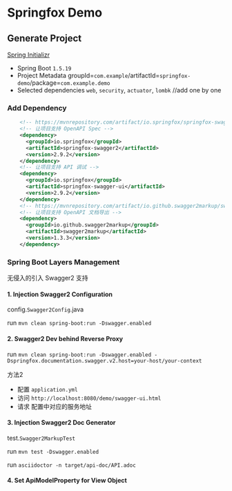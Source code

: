 # Springfox Demo

## Generate Project

[Spring Initializr](https://start.spring.io/)

- Spring Boot `1.5.19`
- Project Metadata groupId=`com.example`/artifactId=`springfox-demo`/package=`com.example.demo`
- Selected dependencies `web`, `security`, `actuator`, `lombk` //add one by one

### Add Dependency

```xml
    <!-- https://mvnrepository.com/artifact/io.springfox/springfox-swagger2 -->
    <!-- 让项目支持 OpenAPI Spec -->
    <dependency>
      <groupId>io.springfox</groupId>
      <artifactId>springfox-swagger2</artifactId>
      <version>2.9.2</version>
    </dependency>
    <!-- 让项目支持 API 调试 -->
    <dependency>
      <groupId>io.springfox</groupId>
      <artifactId>springfox-swagger-ui</artifactId>
      <version>2.9.2</version>
    </dependency>
    <!-- https://mvnrepository.com/artifact/io.github.swagger2markup/swagger2markup -->
    <!-- 让项目支持 OpenAPI 文档导出 -->
    <dependency>
      <groupId>io.github.swagger2markup</groupId>
      <artifactId>swagger2markup</artifactId>
      <version>1.3.3</version>
    </dependency>
```

### Spring Boot Layers Management

无侵入的引入 Swagger2 支持

#### 1. Injection Swagger2 Configuration

config.`Swagger2Config`.java

run `mvn clean spring-boot:run -Dswagger.enabled`

#### 2. Swagger2 Dev behind Reverse Proxy

run `mvn clean spring-boot:run -Dswagger.enabled -Dspringfox.documentation.swagger.v2.host=your-host/your-context`

方法2

- 配置 `application.yml`
- 访问 `http://localhost:8080/demo/swagger-ui.html`
- 请求 配置中对应的服务地址

#### 3. Injection Swagger2 Doc Generator

test.`Swagger2MarkupTest`

run `mvn test -Dswagger.enabled`

run `asciidoctor -n target/api-doc/API.adoc`

#### 4. Set ApiModelProperty for View Object